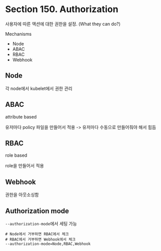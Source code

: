 # Section 150. Authorization

사용자에 따른 액션에 대한 권한을 설정.
(What they can do?)

Mechanisms

- Node
- ABAC
- RBAC
- Webhook

## Node

각 node에서 kubelet에서 권한 관리

## ABAC

attribute based

유저마다 policy 파일을 만들어서 적용 -> 유저마다 수동으로 만들어줘야 해서 힘듬

## RBAC

role based

role을 만들어서 적용

## Webhook

권한을 아웃소싱함

## Authorization mode

`--authorization-mode`에서 세팅 가능

```shell
# Node에서 거부하면 RBAC에서 체크
# RBAC에서 거부하면 Webhook에서 체크
--authorization-mode=Node,RBAC,Webhook
```
